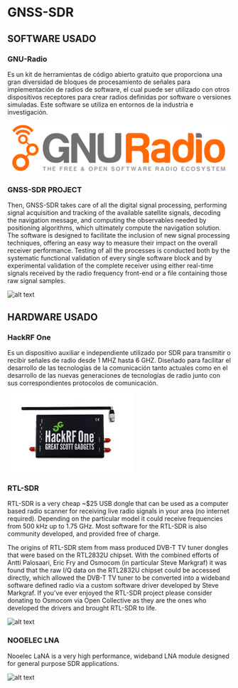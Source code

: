 # GNSS-SDR

## SOFTWARE USADO

### GNU-Radio
Es un kit de herramientas de código abierto gratuito que proporciona una gran diversidad de bloques de procesamiento de señales para implementación de radios de software, el cual puede ser utilizado con otros dispositivos receptores para crear radios definidas por software o versiones simuladas. Este software se utiliza en entornos de la industria e investigación.

![alt text](https://raw.githubusercontent.com/JhonKyG/GNSS-SDR/Document/Images/GNU-radio.png)

### GNSS-SDR PROJECT

Then, GNSS-SDR takes care of all the digital signal processing, performing signal acquisition and tracking of the available satellite signals, decoding the navigation message, and computing the observables needed by positioning algorithms, which ultimately compute the navigation solution. The software is designed to facilitate the inclusion of new signal processing techniques, offering an easy way to measure their impact on the overall receiver performance. Testing of all the processes is conducted both by the systematic functional validation of every single software block and by experimental validation of the complete receiver using either real-time signals received by the radio frequency front-end or a file containing those raw signal samples.

![alt text](https://repository-images.githubusercontent.com/18740094/9338ab00-a06f-11ea-8e2b-d236bf2327e7)

## HARDWARE USADO

### HackRF One

Es un dispositivo auxiliar e independiente utilizado por SDR para transmitir o recibir señales de radio desde 1 MHZ hasta 6 GHZ. Diseñado para facilitar el desarrollo de las tecnologías de la comunicación tanto actuales como en el desarrollo de las nuevas generaciones de tecnologías de radio junto con sus correspondientes protocolos de comunicación.

![alt text](https://raw.githubusercontent.com/JhonKyG/GNSS-SDR/Document/Images/HackRF_One.jpg)

### RTL-SDR

RTL-SDR is a very cheap ~$25 USB dongle that can be used as a computer based radio scanner for receiving live radio signals in your area (no internet required). Depending on the particular model it could receive frequencies from 500 kHz up to 1.75 GHz. Most software for the RTL-SDR is also community developed, and provided free of charge.

The origins of RTL-SDR stem from mass produced DVB-T TV tuner dongles that were based on the RTL2832U chipset. With the combined efforts of Antti Palosaari, Eric Fry and Osmocom (in particular Steve Markgraf) it was found that the raw I/Q data on the RTL2832U chipset could be accessed directly, which allowed the DVB-T TV tuner to be converted into a wideband software defined radio via a custom software driver developed by Steve Markgraf. If you've ever enjoyed the RTL-SDR project please consider donating to Osmocom via Open Collective as they are the ones who developed the drivers and brought RTL-SDR to life.

![alt text](https://www.passion-radio.com/2301-large_default/rtlsdr-tcxo.jpg)

### NOOELEC LNA

Nooelec LaNA is a very high performance, wideband LNA module designed for general purpose SDR applications.

![alt text](https://m.media-amazon.com/images/I/81cKXfCutBL._AC_SY355_.jpg)
